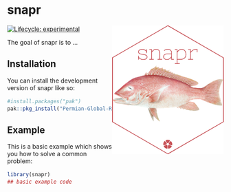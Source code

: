
<!-- README.md is generated from README.Rmd. Please edit that file -->

# snapr

<img src="man/figures/snapr-hex.png"  align="right" height="300" style="float:right; height:300px;">

<!-- badges: start -->

[![Lifecycle:
experimental](https://img.shields.io/badge/lifecycle-experimental-orange.svg)](https://lifecycle.r-lib.org/articles/stages.html#experimental)
<!-- badges: end -->

The goal of snapr is to …

## Installation

You can install the development version of snapr like so:

``` r
#install.packages("pak")
pak::pkg_install("Permian-Global-Research/snapr")
```

## Example

This is a basic example which shows you how to solve a common problem:

``` r
library(snapr)
## basic example code
```
